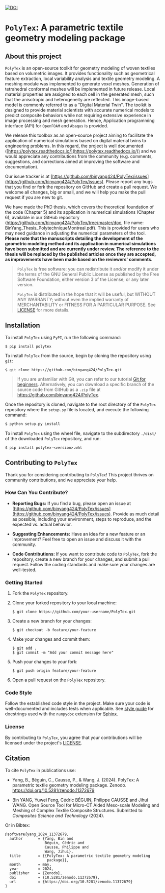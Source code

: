 [![DOI](https://zenodo.org/badge/DOI/10.5281/zenodo.11372679.svg)](https://doi.org/10.5281/zenodo.11372679)

# `PolyTex`: A parametric textile geometry modeling package

## About this project

`PolyTex` is an open-source toolkit for geometry modeling of woven textiles based on volumetric images. It provides functionality such as geometrical feature extraction, local variability analysis and textile geometry modeling. A meshing module was implemented to generate voxel meshes. Generation of tetrahedral conformal meshes will be implemented in future release. Local material properties are assigned to each cell in the generated mesh, such that the anisotropic and heterogeneity are reflected. This image-based model is commonly referred to as a "Digital Material Twin". The toolkit is designed to provide material scientists with accurate numerical models to predict composite behaviors while not requiring extensive experience in image processing and mesh generation. Hence, Application programming interface (API) for `OpenFOAM` and `Abaqus` is provided.

We release this toolbox as an open-source project aiming to facilitate the application of numerical simulations based on digital material twins to engineering problems. In this regard, the project is well documented ([https://polytex.readthedocs.io/](https://polytex.readthedocs.io/)) and we would appreciate any contributions from the community (e.g. comments, suggestions, and corrections aimed at improving the software and documentation). 

Our issue tracker is at [https://github.com/binyang424/PolyTex/issues](https://github.com/binyang424/PolyTex/issues). Please report any bugs that you find or fork the repository on GitHub and create a pull request. We welcome all changes, big or small, and we will help you make the pull request if you are new to git.

We have made the PhD thesis, which covers the theoretical foundation of the code (Chapter 5) and its application in numerical simulations (Chapter 6), available in our GitHub repository (https://github.com/binyang424/PolyTex/tree/master/doc, file name: BinYang_Thesis_PolytechniqueMontreal.pdf). This is provided for users who may need guidance in adjusting the numerical parameters of the tool. **Please note that the manuscripts detailing the development of the geometric modeling method and its application in numerical simulations have been submitted and are currently under review. The reference to the thesis will be replaced by the published articles once they are accepted, as improvements have been made based on the reviewers' comments.**

> `PolyTex` is free software: you can redistribute it and/or modify it under the terms of the GNU General Public License as published by the Free Software Foundation, either version 3 of the License, or any later version.
>
> `PolyTex` is distributed in the hope that it will be useful, but WITHOUT ANY WARRANTY; without even the implied warranty of MERCHANTABILITY or FITNESS FOR A PARTICULAR PURPOSE. See  [LICENSE](https://github.com/binyang424/PolyTex/blob/master/LICENSE.rst) for more details.

## Installation

To install `PolyTex` using `PyPI`, run the following command:

```shell
$ pip install polytex
```

To install `PolyTex` from the source, begin by cloning the repository using `git`:

```shell
$ git clone https://github.com/binyang424/PolyTex.git
```

> If you are unfamiliar with Git, you can refer to our tutorial [Git for beginners](https://github.com/binyang424/Git-for-beginners). Alternatively, you can download a specific branch of the source code from GitHub as a `.zip` file at https://github.com/binyang424/PolyTex.

Once the repository is cloned, navigate to the root directory of the `PolyTex` repository where the `setup.py` file is located, and execute the following command:

```bash
$ python setup.py install
```

To install `PolyTex` using the wheel file, navigate to the subdirectory `./dist/` of the downloaded `PolyTex` repository, and run:

```shell
$ pip install polytex-<version>.whl
```

## Contributing to `PolyTex`

Thank you for considering contributing to `PolyTex`! This project thrives on community contributions, and we appreciate your help.

### How Can You Contribute?

-   **Reporting Bugs:** If you find a bug, please open an issue at [https://github.com/binyang424/PolyTex/issues](https://github.com/binyang424/PolyTex/issues). Provide as much detail as possible, including your environment, steps to reproduce, and the expected vs. actual behavior.
    
-   **Suggesting Enhancements:** Have an idea for a new feature or an improvement? Feel free to open an issue and discuss it with the community.
    
-   **Code Contributions:** If you want to contribute code to `PolyTex`, fork the repository, create a new branch for your changes, and submit a pull request. Follow the coding standards and make sure your changes are well-tested.

### Getting Started

1.  Fork the `PolyTex` repository.
    
2.  Clone your forked repository to your local machine:
    
    ```shell
    $ git clone https://github.com/your-username/PolyTex.git
    ```
    
3.  Create a new branch for your changes:
    
    ```shell
    $ git checkout -b feature/your-feature
    ```
    
4.  Make your changes and commit them:
    
    ```shell
    $ git add .
    $ git commit -m "Add your commit message here"
    ```
    
5.  Push your changes to your fork:
    
    ```shell
    $ git push origin feature/your-feature
    ```
    
6.  Open a pull request on the `PolyTex` repository.
    

### Code Style

Follow the established code style in the project. Make sure your code is well-documented and includes tests when applicable. See [style guide](https://numpydoc.readthedocs.io/en/latest/format.html) for docstrings used with the `numpydoc` extension for [Sphinx](https://www.sphinx-doc.org/).

### License
By contributing to `PolyTex`, you agree that your contributions will be licensed under the project's [LICENSE](https://github.com/binyang424/PolyTex/blob/master/LICENSE.rst).


## Citation

To cite `PolyTex` in publications use:

- Yang, B., Béguin, C., Causse, P., & Wang, J. (2024). PolyTex: A parametric textile geometry modeling package. Zenodo. https://doi.org/10.5281/zenodo.11372679

- Bin YANG, Yuwei Feng, Cédric BÉGUIN, Philippe CAUSSE and Jihui WANG. Open Source Tool for Micro-CT Aided Meso-scale Modeling and
  Meshing of Complex Textile Composite Structures. Submitted to *Composites Science and Technology* (2024).

Or in Bibtex:

```
@software{yang_2024_11372679,
  author       = {Yang, Bin and
                  Béguin, Cédric and
                  Causse, Philippe and
                  Wang, Jihui},
  title        = {{PolyTex: A parametric textile geometry modeling 
                   package}},
  month        = may,
  year         = 2024,
  publisher    = {Zenodo},
  doi          = {10.5281/zenodo.11372679},
  url          = {https://doi.org/10.5281/zenodo.11372679}
}
```

